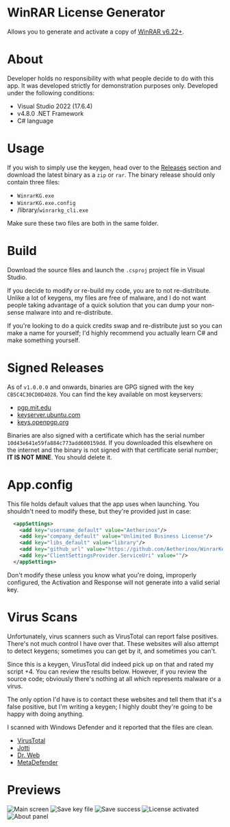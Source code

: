 # WinRAR License Generator

Allows you to generate and activate a copy of [WinRAR v6.22+](https://win-rar.com).

# About

Developer holds no responsibility with what people decide to do with this app. It was developed strictly for demonstration purposes only.
Developed under the following conditions:

- Visual Studio 2022 (17.6.4)
- v4.8.0 .NET Framework
- C# language

# Usage

If you wish to simply use the keygen, head over to the [Releases](https://github.com/Aetherinox/WinrarKeygen/releases) section and download the latest binary as a `zip` or `rar`. The binary release should only contain three files:

- `WinrarKG.exe`
- `WinrarKG.exe.config`
- /library/`winrarkg_cli.exe`

Make sure these two files are both in the same folder.

# Build

Download the source files and launch the `.csproj` project file in Visual Studio.

If you decide to modify or re-build my code, you are to not re-distribute. Unlike a lot of keygens, my files are free of malware, and I do not want people taking advantage of a quick solution that you can dump your non-sense malware into and re-distribute.

If you're looking to do a quick credits swap and re-distribute just so you can make a name for yourself; I'd highly recommend you actually learn C# and make something yourself.

# Signed Releases

As of `v1.0.0.0` and onwards, binaries are GPG signed with the key `CB5C4C30CD0D4028`. You can find the key available on most keyservers:

- [pgp.mit.edu](https://pgp.mit.edu/)
- [keyserver.ubuntu.com](keyserver.ubuntu.com)
- [keys.openpgp.org](https://keys.openpgp.org)

Binaries are also signed with a certificate which has the serial number `10d43e641e59fa884c773add600159dd`. If you downloaded this elsewhere on the internet and the binary is not signed with that certificate serial number; **IT IS NOT MINE**. You should delete it.

# App.config

This file holds default values that the app uses when launching. You shouldn't need to modify these, but they're provided just in case:

```xml
  <appSettings>
    <add key="username_default" value="Aetherinox"/>
    <add key="company_default" value="Unlimited Business License"/>
    <add key="libs_default" value="library"/>
    <add key="github_url" value="https://github.com/Aetherinox/WinrarKeygen"/>
    <add key="ClientSettingsProvider.ServiceUri" value=""/>
  </appSettings>
```

Don't modify these unless you know what you're doing, improperly configured, the Activation and Response will not generate into a valid serial key.

# Virus Scans

Unfortunately, virus scanners such as VirusTotal can report false positives. There's not much control I have over that. These websites will also attempt to detect keygens; sometimes you can get by it, and sometimes you can't.

Since this is a keygen, VirusTotal did indeed pick up on that and rated my script +4. You can review the results below. However, if you review the source code; obviously there's nothing at all which represents malware or a virus.

The only option I'd have is to contact these websites and tell them that it's a false positive, but I'm writing a keygen; I highly doubt they're going to be happy with doing anything.

I scanned with Windows Defender and it reported that the files are clean.

- [VirusTotal](https://www.virustotal.com/gui/file/94bd0beb649a84f3dd50d8d8834e5aea0da9663cf369c7f839427f7cd1dd602f)
- [Jotti](https://virusscan.jotti.org/en-US/filescanjob/p7stox2f6a)
- [Dr. Web](https://online192.drweb.com/cache/?i=0b3ede4a0d42db9150892d6bee847bbb)
- [MetaDefender](https://metadefender.opswat.com/results/file/bzIzMDcwOFd1NHc4VDNscktENVk3WS1PamE/regular/overview)

# Previews

![Main screen](https://i.imgur.com/3hrolF6.png)
![Save key file](https://i.imgur.com/Z96Xc55.png)
![Save success](https://i.imgur.com/Urt186k.png)
![License activated](https://i.imgur.com/oUKAXf9.png)
![About panel](https://i.imgur.com/pr3SC89.png)
